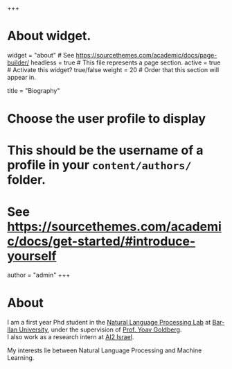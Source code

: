 +++
# About widget.
widget = "about"  # See https://sourcethemes.com/academic/docs/page-builder/
headless = true  # This file represents a page section.
active = true  # Activate this widget? true/false
weight = 20  # Order that this section will appear in.

title = "Biography"

# Choose the user profile to display
# This should be the username of a profile in your `content/authors/` folder.
# See https://sourcethemes.com/academic/docs/get-started/#introduce-yourself
author = "admin"
+++

# About

I am a first year Phd student in the [Natural Language Processing Lab](http://u.cs.biu.ac.il/~nlp/) at [Bar-Ilan University](http://cs.biu.ac.il), under the supervision of [Prof. Yoav Goldberg](https://www.cs.bgu.ac.il/~yoavg/uni/).  
I also work as a research intern at [AI2 Israel](https://allenai.org/ai2-israel/).

My interests lie between Natural Language Processing and Machine Learning.

